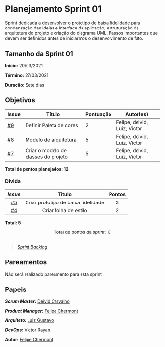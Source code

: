 # Planejamento Sprint 01

Sprint dedicada a desenvolver o prototipo de baixa fidelidade para condensação das ideias e interface da aplicação, estruturação da arquitetura do projeto e criação do diagrama UML. Passos importantes que devem ser definidos antes de iniciarmos o desenvolvimento de fato.

## Tamanho da Sprint 01

**Início:** 20/03/2021

**Término:** 27/03/2021

**Duração:** Sete dias

## Objetivos

<div class="full-width">


| Issue | Título | Pontuação | Autor(es) |
|---|---|---|---|
|[#9](https://github.com/AvaInsta/docs/issues/9)| Definir Paleta de cores | 2 | Felipe, deivid, Luiz, Victor |
|[#8](https://github.com/AvaInsta/docs/issues/8)| Modelo de arquitetura | 5 | Felipe, deivid, Luiz, Victor |
|[#7](https://github.com/AvaInsta/docs/issues/7)| Criar o modelo de classes do projeto | 5 | Felipe, deivid, Luiz, Victor |

</div>

<b>Total de pontos planejados: 12 </b>  

### Dívida

|     *Issue*      | Titulo |    Pontos   |
|:----------------:|:------:|:-----------:|
| [#5](https://github.com/AvaInsta/docs/issues/5) | Criar prototipo de baixa fidelidade | 3 |
| [#4](https://github.com/AvaInsta/docs/issues/4) | Criar folha de estilo | 2 |  Felipe, deivid, Luiz, Victor|

<b>Total: 5</b> 


<div style="text-align: center"> Total de pontos da <i>sprint</i>: 17 </div> <br>

<!---Colocar no link abaixo as issues alocadas no milestone da Sprint--->
> [_Sprint_ _Backlog_](https://github.com/AvaInsta/docs/milestone/3)  

## Pareamentos

Não será realizado pareamento para esta sprint

## Papeis

***Scrum Master*:** [Deivid Carvalho](https://github.com/kabalzin)

***Product Manager*:** [Felipe Chermont](https://github.com/chermont04)

***Arquiteto:*** [Luiz Gustavo](https://github.com/LuizGustavoFR)

***DevOps*:** [Victor Rayan](https://github.com/victor-rayan)


**Autor:** [Felipe Chermont](https://github.com/chermont04)
